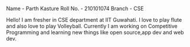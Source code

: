 Name - Parth Kasture
Roll No. - 210101074
Branch - CSE

Hello! I am fresher in CSE department at IIT Guwahati. 
I love to play flute and also love to play Volleyball. 
Currently I am working on Competitive Programming and learning new things like open source,app dev and web dev. 

